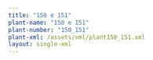 ```yaml
---
title: "150 e 151"
plant-name: "150 e 151"
plant-number: "150_151"
plant-xml: /assets/xml/plant150_151.xml
layout: single-xml
---
```

